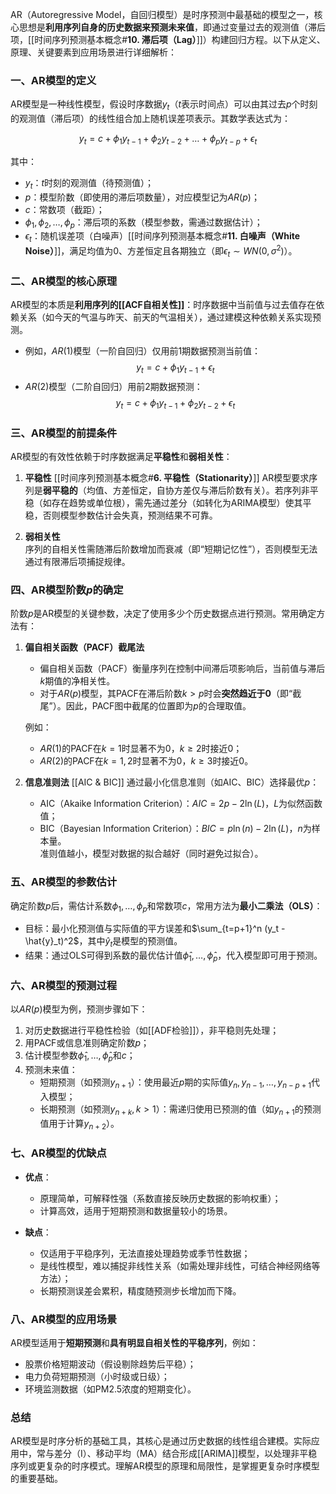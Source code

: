 AR（Autoregressive Model，自回归模型）是时序预测中最基础的模型之一，核心思想是**利用序列自身的历史数据来预测未来值**，即通过变量过去的观测值（滞后项，[[时间序列预测基本概念#**10. 滞后项（Lag）**]]）构建回归方程。以下从定义、原理、关键要素到应用场景进行详细解析：


### **一、AR模型的定义**
AR模型是一种线性模型，假设时序数据$y_t$（$t$表示时间点）可以由其过去$p$个时刻的观测值（滞后项）的线性组合加上随机误差项表示。其数学表达式为：

$$
y_t = c + \phi_1 y_{t-1} + \phi_2 y_{t-2} + \dots + \phi_p y_{t-p} + \epsilon_t
$$

其中：
- $y_t$：$t$时刻的观测值（待预测值）；
- $p$：模型阶数（即使用的滞后项数量），对应模型记为$AR(p)$；
- $c$：常数项（截距）；
- $\phi_1, \phi_2, \dots, \phi_p$：滞后项的系数（模型参数，需通过数据估计）；
- $\epsilon_t$：随机误差项（白噪声）[[时间序列预测基本概念#**11. 白噪声（White Noise）**]]，满足均值为0、方差恒定且各期独立（即$\epsilon_t \sim WN(0, \sigma^2)$）。


### **二、AR模型的核心原理**
AR模型的本质是**利用序列的[[ACF自相关性]]**：时序数据中当前值与过去值存在依赖关系（如今天的气温与昨天、前天的气温相关），通过建模这种依赖关系实现预测。

- 例如，$AR(1)$模型（一阶自回归）仅用前1期数据预测当前值：
  $$
  y_t = c + \phi_1 y_{t-1} + \epsilon_t
  $$
- $AR(2)$模型（二阶自回归）用前2期数据预测：
  $$
  y_t = c + \phi_1 y_{t-1} + \phi_2 y_{t-2} + \epsilon_t
  $$


### **三、AR模型的前提条件**
AR模型的有效性依赖于时序数据满足**平稳性**和**弱相关性**：
1. **平稳性**  [[时间序列预测基本概念#**6. 平稳性（Stationarity）**]]
   AR模型要求序列是**弱平稳的**（均值、方差恒定，自协方差仅与滞后阶数有关）。若序列非平稳（如存在趋势或单位根），需先通过差分（如转化为ARIMA模型）使其平稳，否则模型参数估计会失真，预测结果不可靠。

2. **弱相关性**  
   序列的自相关性需随滞后阶数增加而衰减（即“短期记忆性”），否则模型无法通过有限滞后项捕捉规律。


### **四、AR模型阶数$p$的确定**
阶数$p$是AR模型的关键参数，决定了使用多少个历史数据点进行预测。常用确定方法有：

1. **偏自相关函数（PACF）截尾法**  
   - 偏自相关函数（PACF）衡量序列在控制中间滞后项影响后，当前值与滞后$k$期值的净相关性。  
   - 对于$AR(p)$模型，其PACF在滞后阶数$k > p$时会**突然趋近于0**（即“截尾”）。因此，PACF图中截尾的位置即为$p$的合理取值。

   例如：
   - $AR(1)$的PACF在$k=1$时显著不为0，$k \geq 2$时接近0；
   - $AR(2)$的PACF在$k=1,2$时显著不为0，$k \geq 3$时接近0。

2. **信息准则法**  [[AIC & BIC]]
   通过最小化信息准则（如AIC、BIC）选择最优$p$：
   - AIC（Akaike Information Criterion）：$AIC = 2p - 2\ln(L)$，$L$为似然函数值；
   - BIC（Bayesian Information Criterion）：$BIC = p\ln(n) - 2\ln(L)$，$n$为样本量。  
   准则值越小，模型对数据的拟合越好（同时避免过拟合）。


### **五、AR模型的参数估计**
确定阶数$p$后，需估计系数$\phi_1, \dots, \phi_p$和常数项$c$，常用方法为**最小二乘法（OLS）**：
- 目标：最小化预测值与实际值的平方误差和$\sum_{t=p+1}^n (y_t - \hat{y}_t)^2$，其中$\hat{y}_t$是模型的预测值。
- 结果：通过OLS可得到系数的最优估计值$\hat{\phi}_1, \dots, \hat{\phi}_p$，代入模型即可用于预测。


### **六、AR模型的预测过程**
以$AR(p)$模型为例，预测步骤如下：
1. 对历史数据进行平稳性检验（如[[ADF检验]]），非平稳则先处理；
2. 用PACF或信息准则确定阶数$p$；
3. 估计模型参数$\hat{\phi}_1, \dots, \hat{\phi}_p$和$c$；
4. 预测未来值：
   - 短期预测（如预测$y_{n+1}$）：使用最近$p$期的实际值$y_n, y_{n-1}, \dots, y_{n-p+1}$代入模型；
   - 长期预测（如预测$y_{n+k}, k>1$）：需递归使用已预测的值（如$y_{n+1}$的预测值用于计算$y_{n+2}$）。


### **七、AR模型的优缺点**
- **优点**：
  - 原理简单，可解释性强（系数直接反映历史数据的影响权重）；
  - 计算高效，适用于短期预测和数据量较小的场景。

- **缺点**：
  - 仅适用于平稳序列，无法直接处理趋势或季节性数据；
  - 是线性模型，难以捕捉非线性关系（如需处理非线性，可结合神经网络等方法）；
  - 长期预测误差会累积，精度随预测步长增加而下降。


### **八、AR模型的应用场景**
AR模型适用于**短期预测**和**具有明显自相关性的平稳序列**，例如：
- 股票价格短期波动（假设剔除趋势后平稳）；
- 电力负荷短期预测（小时级或日级）；
- 环境监测数据（如PM2.5浓度的短期变化）。


### **总结**
AR模型是时序分析的基础工具，其核心是通过历史数据的线性组合建模。实际应用中，常与差分（I）、移动平均（MA）结合形成[[ARIMA]]模型，以处理非平稳序列或更复杂的时序模式。理解AR模型的原理和局限性，是掌握更复杂时序模型的重要基础。